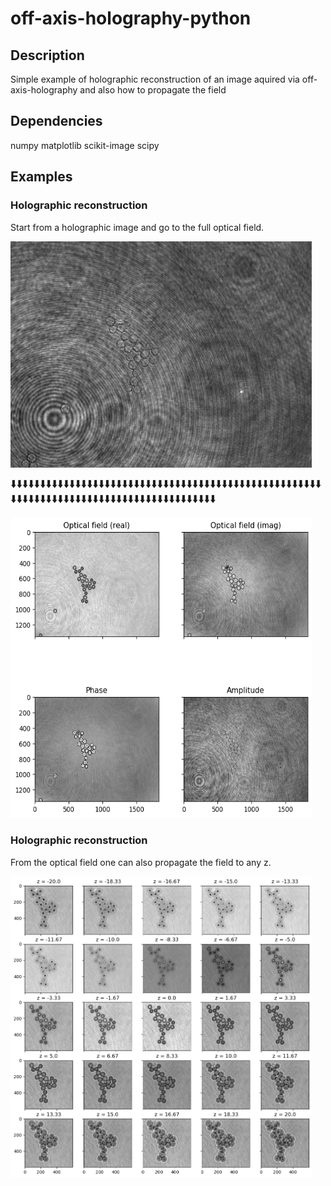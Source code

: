 # off-axis-holography-python

## Description

Simple example of holographic reconstruction of an image aquired via off-axis-holography and also how to propagate the field


## Dependencies
numpy
matplotlib
scikit-image
scipy


## Examples
### Holographic reconstruction

Start from a holographic image and go to the full optical field.

<img src="samplefolder/PS_beads_1_1_1.png" width="482" height="362" title="Holographic image">

🠳🠳🠳🠳🠳🠳🠳🠳🠳🠳🠳🠳🠳🠳🠳🠳🠳🠳🠳🠳🠳🠳🠳🠳🠳🠳🠳🠳🠳🠳🠳🠳🠳🠳🠳🠳🠳🠳🠳🠳🠳🠳🠳🠳🠳🠳🠳🠳🠳🠳🠳🠳🠳🠳🠳🠳🠳🠳🠳🠳🠳🠳🠳🠳🠳🠳🠳🠳🠳🠳🠳🠳🠳🠳🠳🠳🠳🠳🠳🠳🠳🠳🠳🠳🠳🠳🠳🠳


<img src="plots/psl_111_propagate/optical_field_full.png" width="482" height="482" title="Full optical field">

### Holographic reconstruction

From the optical field one can also propagate the field to any z.


<img src="plots/psl_111_propagate/z_propagation_real.png" width="482" height="482" title="Propagation to different z-planes">


